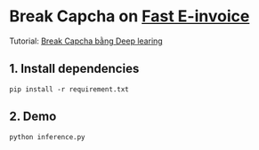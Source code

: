 # Break Capcha on [Fast E-invoice](https://einvoice.fast.com.vn/)
Tutorial: [Break Capcha bằng Deep learing](https://viblo.asia/p/break-capcha-bang-deep-learning-E375z6zJ5GW)

## 1. Install dependencies
```
pip install -r requirement.txt
```
## 2. Demo
```
python inference.py
```
